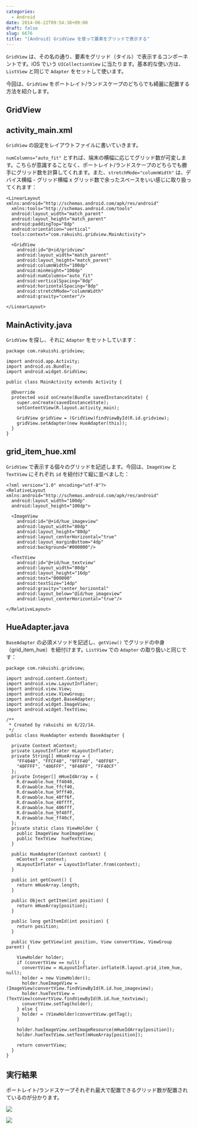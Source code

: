 ```yaml
---
categories:
  - Android
date: 2014-06-22T09:54:38+09:00
draft: false
slug: 6676
title: "[Android] GridView を使って要素をグリッドで表示する"
---
```


`GridView` は、その名の通り、要素をグリッド（タイル）で表示するコンポーネントです。iOS でいう `UICollectionView` に当たります。基本的な使い方は、`ListView` と同じで `Adapter` をセットして使います。

今回は、`GridView` をポートレイト/ランドスケープのどちらでも綺麗に配置する方法を紹介します。

## GridView

## activity_main.xml

`GridView` の設定をレイアウトファイルに書いていきます。

`numColumns="auto_fit"` とすれば、端末の横幅に応じてグリッド数が可変します。こちらが意識することなく、ポートレイト/ランドスケープのどちらでも勝手にグリッド数を計算してくれます。また、`stretchMode="columnWidth"` は、デバイス横幅 - グリッド横幅 x グリッド数で余ったスペースをいい感じに取り扱ってくれます：

```
<LinearLayout xmlns:android="http://schemas.android.com/apk/res/android"
  xmlns:tools="http://schemas.android.com/tools"
  android:layout_width="match_parent"
  android:layout_height="match_parent"
  android:paddingTop="8dp"
  android:orientation="vertical"
  tools:context="com.rakuishi.gridview.MainActivity">

  <GridView
    android:id="@+id/gridview"
    android:layout_width="match_parent"
    android:layout_height="match_parent"
    android:columnWidth="100dp"
    android:minHeight="100dp"
    android:numColumns="auto_fit"
    android:verticalSpacing="8dp"
    android:horizontalSpacing="8dp"
    android:stretchMode="columnWidth"
    android:gravity="center"/>

</LinearLayout>
```

## MainActivity.java

`GridView` を探し、それに `Adapter` をセットしています：

```
package com.rakuishi.gridview;

import android.app.Activity;
import android.os.Bundle;
import android.widget.GridView;

public class MainActivity extends Activity {

  @Override
  protected void onCreate(Bundle savedInstanceState) {
    super.onCreate(savedInstanceState);
    setContentView(R.layout.activity_main);

    GridView gridView = (GridView)findViewById(R.id.gridview);
    gridView.setAdapter(new HueAdapter(this));
  }
}
```

## grid_item_hue.xml

`GridView` で表示する個々のグリッドを記述します。今回は、`ImageView` と `TextView` にそれぞれ `id` を紐付けて縦に並べました：

```
<?xml version="1.0" encoding="utf-8"?>
<RelativeLayout xmlns:android="http://schemas.android.com/apk/res/android"
  android:layout_width="100dp"
  android:layout_height="100dp">

  <ImageView
    android:id="@+id/hue_imageview"
    android:layout_width="80dp"
    android:layout_height="80dp"
    android:layout_centerHorizontal="true"
    android:layout_marginBottom="4dp"
    android:background="#000000"/>

  <TextView
    android:id="@+id/hue_textview"
    android:layout_width="80dp"
    android:layout_height="16dp"
    android:text="000000"
    android:textSize="14dp"
    android:gravity="center_horizontal"
    android:layout_below="@id/hue_imageview"
    android:layout_centerHorizontal="true"/>

</RelativeLayout>
```

## HueAdapter.java

`BaseAdapter` の必須メソッドを記述し、`getView()` でグリッドの中身（grid_item_hue）を紐付けます。`ListView` での `Adapter` の取り扱いと同じです：

```
package com.rakuishi.gridview;

import android.content.Context;
import android.view.LayoutInflater;
import android.view.View;
import android.view.ViewGroup;
import android.widget.BaseAdapter;
import android.widget.ImageView;
import android.widget.TextView;

/**
 * Created by rakuishi on 6/22/14.
 */
public class HueAdapter extends BaseAdapter {

  private Context mContext;
  private LayoutInflater mLayoutInflater;
  private String[] mHueArray = {
    "FF4040", "FFCF40", "9FFF40", "40FF6F",
    "40FFFF", "406FFF", "9F40FF", "FF40CF"
  };
  private Integer[] mHueIdArray = {
    R.drawable.hue_ff4040,
    R.drawable.hue_ffcf40,
    R.drawable.hue_9fff40,
    R.drawable.hue_40ff6f,
    R.drawable.hue_40ffff,
    R.drawable.hue_406fff,
    R.drawable.hue_9f40ff,
    R.drawable.hue_ff40cf,
  };
  private static class ViewHolder {
    public ImageView hueImageView;
    public TextView  hueTextView;
  }

  public HueAdapter(Context context) {
    mContext = context;
    mLayoutInflater = LayoutInflater.from(context);
  }

  public int getCount() {
    return mHueArray.length;
  }

  public Object getItem(int position) {
    return mHueArray[position];
  }

  public long getItemId(int position) {
    return position;
  }

  public View getView(int position, View convertView, ViewGroup parent) {

    ViewHolder holder;
    if (convertView == null) {
      convertView = mLayoutInflater.inflate(R.layout.grid_item_hue, null);
      holder = new ViewHolder();
      holder.hueImageView = (ImageView)convertView.findViewById(R.id.hue_imageview);
      holder.hueTextView = (TextView)convertView.findViewById(R.id.hue_textview);
      convertView.setTag(holder);
    } else {
      holder = (ViewHolder)convertView.getTag();
    }

    holder.hueImageView.setImageResource(mHueIdArray[position]);
    holder.hueTextView.setText(mHueArray[position]);

    return convertView;
  }
}
```

## 実行結果

ポートレイト/ランドスケープそれぞれ最大で配置できるグリッド数が配置されているのが分かります。

![](/images/2014/06/6676_1.png)

![](/images/2014/06/6676_2.png)
